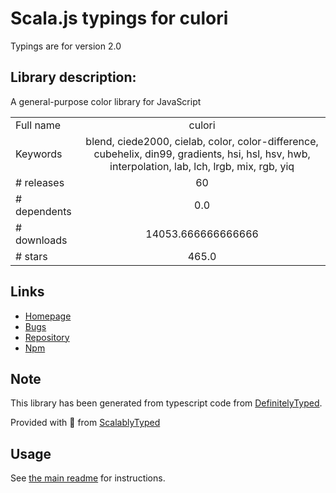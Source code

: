 
# Scala.js typings for culori

Typings are for version 2.0

## Library description:
A general-purpose color library for JavaScript

|                    |                 |
| ------------------ | :-------------: |
| Full name          | culori |
| Keywords           | blend, ciede2000, cielab, color, color-difference, cubehelix, din99, gradients, hsi, hsl, hsv, hwb, interpolation, lab, lch, lrgb, mix, rgb, yiq |
| # releases         | 60 |
| # dependents       | 0.0 |
| # downloads        | 14053.666666666666 |
| # stars            | 465.0 |

## Links
- [Homepage](https://github.com/Evercoder/culori#readme)
- [Bugs](https://github.com/Evercoder/culori/issues)
- [Repository](https://github.com/Evercoder/culori)
- [Npm](https://www.npmjs.com/package/culori)
    


## Note
This library has been generated from typescript code from [DefinitelyTyped](https://definitelytyped.org).

Provided with :purple_heart: from [ScalablyTyped](https://github.com/oyvindberg/ScalablyTyped)

## Usage
See [the main readme](../../readme.md) for instructions.


